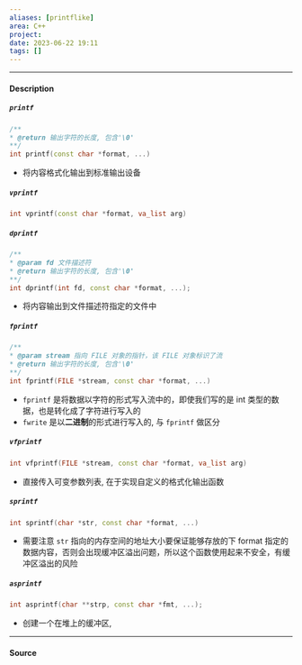 ```yaml
---
aliases: [printflike]
area: C++
project: 
date: 2023-06-22 19:11
tags: []
---
```

---
#### Description
##### `printf`
```cpp
/**
* @return 输出字符的长度, 包含'\0'
**/
int printf(const char *format, ...)
```
- 将内容格式化输出到标准输出设备
##### `vprintf`
```cpp
int vprintf(const char *format, va_list arg)
```
##### `dprintf`
```cpp
/**
* @param fd 文件描述符
* @return 输出字符的长度, 包含'\0'
**/
int dprintf(int fd, const char *format, ...);
```
- 将内容输出到文件描述符指定的文件中
##### `fprintf`
```cpp
/**
* @param stream 指向 FILE 对象的指针，该 FILE 对象标识了流
* @return 输出字符的长度, 包含'\0'
**/
int fprintf(FILE *stream, const char *format, ...)
```
- `fprintf` 是将数据以字符的形式写入流中的，即使我们写的是 int 类型的数据，也是转化成了字符进行写入的
- `fwrite` 是以**二进制**的形式进行写入的, 与 `fprintf` 做区分
##### `vfprintf`
```cpp
int vfprintf(FILE *stream, const char *format, va_list arg)
```
- 直接传入可变参数列表, 在于实现自定义的格式化输出函数
##### `sprintf`
```cpp
int sprintf(char *str, const char *format, ...)
```
- 需要注意 `str` 指向的内存空间的地址大小要保证能够存放的下 format 指定的数据内容，否则会出现缓冲区溢出问题，所以这个函数使用起来不安全，有缓冲区溢出的风险
##### `asprintf`
```cpp
int asprintf(char **strp, const char *fmt, ...);
```
- 创建一个在堆上的缓冲区, 

---
#### Source
